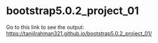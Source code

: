# bootstrap5.0.2_project_01


Go to this link to see the output: https://tanjilrahman321.github.io/bootstrap5.0.2_project_01/
